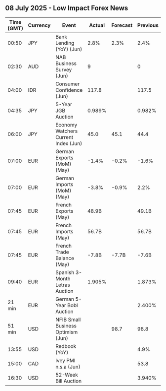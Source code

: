 ## 08 July 2025 - Low Impact Forex News

| Time (GMT) | Currency | Event | Actual | Forecast | Previous |
|------|----------|-------|--------|----------|----------|
| 00:50 | JPY | Bank Lending (YoY) (Jun) | 2.8% | 2.3% | 2.4% |
| 02:30 | AUD | NAB Business Survey (Jun) | 9 |  | 0 |
| 04:00 | IDR | Consumer Confidence (Jun) | 117.8 |  | 117.5 |
| 04:35 | JPY | 5-Year JGB Auction | 0.989% |  | 0.982% |
| 06:00 | JPY | Economy Watchers Current Index (Jun) | 45.0 | 45.1 | 44.4 |
| 07:00 | EUR | German Exports (MoM) (May) | -1.4% | -0.2% | -1.6% |
| 07:00 | EUR | German Imports (MoM) (May) | -3.8% | -0.9% | 2.2% |
| 07:45 | EUR | French Exports (May) | 48.9B |  | 49.1B |
| 07:45 | EUR | French Imports (May) | 56.7B |  | 56.7B |
| 07:45 | EUR | French Trade Balance (May) | -7.8B | -7.7B | -7.6B |
| 09:40 | EUR | Spanish 3-Month Letras Auction | 1.905% |  | 1.873% |
| 21 min | EUR | German 5-Year Bobl Auction |  |  | 2.400% |
| 51 min | USD | NFIB Small Business Optimism (Jun) |  | 98.7 | 98.8 |
| 13:55 | USD | Redbook (YoY) |  |  | 4.9% |
| 15:00 | CAD | Ivey PMI n.s.a (Jun) |  |  | 53.8 |
| 16:30 | USD | 52-Week Bill Auction |  |  | 3.940% |

